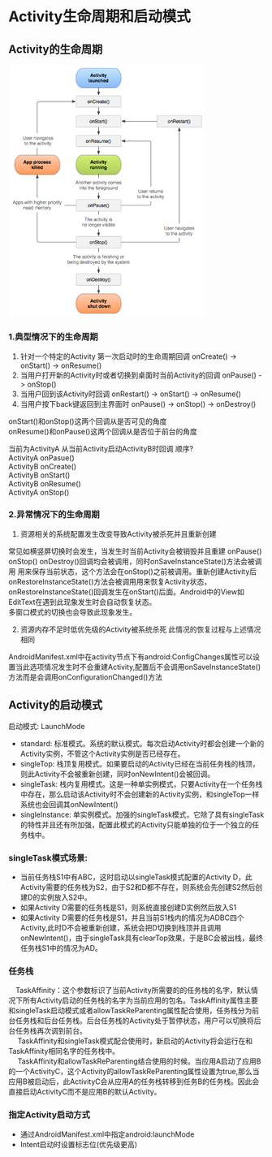 # **Activity生命周期和启动模式**
## Activity的生命周期

<img src="image/activity_lifecycle.png" style="zoom:75%"/>  

### 1.典型情况下的生命周期


1. 针对一个特定的Activity 第一次启动时的生命周期回调 onCreate() -> onStart() -> onResume()
2. 当用户打开新的Activity时或者切换到桌面时当前Activity的回调 onPause() -> onStop()
3. 当用户回到该Activity时回调 onRestart() -> onStart() -> onResume()
4. 当用户按下back键返回到主界面时 onPause() -> onStop() -> onDestroy()

onStart()和onStop()这两个回调从是否可见的角度  
onResume()和onPause()这两个回调从是否位于前台的角度

当前为ActivityA 从当前Activity启动ActivityB时回调 顺序?   
ActivityA onPasue()  
ActivityB onCreate()  
ActivityB onStart()  
ActivityB onResume()  
ActivityA onStop()

### 2.异常情况下的生命周期
1. 资源相关的系统配置发生改变导致Activity被杀死并且重新创建 
    
  常见如横竖屏切换时会发生，当发生时当前Activity会被销毁并且重建 onPause() onStop() onDestroy()回调均会被调用，同时onSaveInstanceState()方法会被调用 用来保存当前状态，这个方法会在onStop()之前被调用。重新创建Activity后onRestoreInstanceState()方法会被调用用来恢复Activity状态，onRestoreInstanceState()回调发生在onStart()后面。Android中的View如EditText在遇到此现象发生时会自动恢复状态。  
  多窗口模式的切换也会导致此现象发生。

2. 资源内存不足时低优先级的Activity被系统杀死
   此情况的恢复过程与上述情况相同

AndroidManifest.xml中在activity节点下有android:ConfigChanges属性可以设置当此选项情况发生时不会重建Activity,配置后不会调用onSaveInstanceState()方法而是会调用onConfigurationChanged()方法

## Activity的启动模式
启动模式: LaunchMode

- standard: 标准模式。系统的默认模式。每次启动Activity时都会创建一个新的Activity实例，不管这个Activity实例是否已经存在。
- singleTop: 栈顶复用模式。如果要启动的Activity已经在当前任务栈的栈顶，则此Activity不会被重新创建，同时onNewIntent()会被回调。
- singleTask: 栈内复用模式。这是一种单实例模式，只要Activity在一个任务栈中存在，那么启动该Activity时不会创建新的Activity实例，和singleTop一样系统也会回调其onNewIntent()
- singleInstance: 单实例模式。加强的singleTask模式，它除了具有singleTask的特性并且还有所加强，配置此模式的Activity只能单独的位于一个独立的任务栈中。

### singleTask模式场景:
  - 当前任务栈S1中有ABC，这时启动以singleTask模式配置的Activity D，此Activity需要的任务栈为S2，由于S2和D都不存在，则系统会先创建S2然后创建D的实例放入S2中。
  - 如果Activity D需要的任务栈是S1，则系统直接创建D实例然后放入S1
  - 如果Activity D需要的任务栈是S1，并且当前S1栈内的情况为ADBC四个Activity,此时D不会被重新创建，系统会把D切换到栈顶并且调用onNewIntent()，由于singleTask具有clearTop效果，于是BC会被出栈，最终任务栈S1中的情况为AD。


### 任务栈
&emsp;TaskAffinity：这个参数标识了当前Activity所需要的的任务栈的名字，默认情况下所有Activity启动的任务栈的名字为当前应用的包名。TaskAffinity属性主要和singleTask启动模式或者allowTaskReParenting属性配合使用，任务栈分为前台任务栈和后台任务栈。后台任务栈的Activity处于暂停状态，用户可以切换将后台任务栈再次调到前台。  
&emsp;&nbsp;TaskAffinity和singleTask模式配合使用时，新启动的Activity将会运行在和TaskAffinity相同名字的任务栈中。  
&emsp;&nbsp;TaskAffinity和allowTaskReParenting结合使用的时候。当应用A启动了应用B的一个ActivityC，这个Activity的allowTaskReParenting属性设置为true,那么当应用B被启动后，此ActivityC会从应用A的任务栈转移到任务B的任务栈。因此会直接启动ActivityC而不是应用B的默认Activity。

### 指定Activity启动方式
  - 通过AndroidManifest.xml中指定android:launchMode
  - Intent启动时设置标志位(优先级更高)
